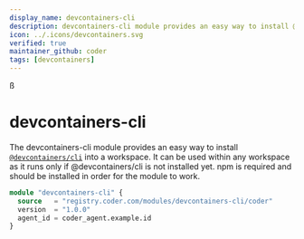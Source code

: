 ```yaml
---
display_name: devcontainers-cli
description: devcontainers-cli module provides an easy way to install @devcontainers/cli into a workspace
icon: ../.icons/devcontainers.svg
verified: true
maintainer_github: coder
tags: [devcontainers]
---
```

ß
# devcontainers-cli

The devcontainers-cli module provides an easy way to install [`@devcontainers/cli`](https://github.com/devcontainers/cli) into a workspace. It can be used within any workspace as it runs only if
@devcontainers/cli is not installed yet.
npm is required and should be installed in order for the module to work.

```tf
module "devcontainers-cli" {
  source   = "registry.coder.com/modules/devcontainers-cli/coder"
  version  = "1.0.0"
  agent_id = coder_agent.example.id
}
```
